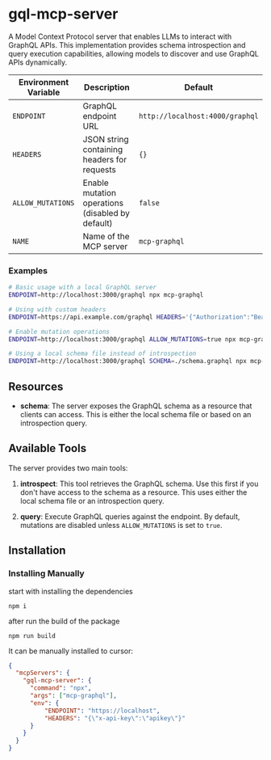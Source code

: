 # gql-mcp-server

A Model Context Protocol server that enables LLMs to interact with GraphQL APIs. This implementation provides schema introspection and query execution capabilities, allowing models to discover and use GraphQL APIs dynamically.


| Environment Variable | Description | Default |
|----------|-------------|---------|
| `ENDPOINT` | GraphQL endpoint URL | `http://localhost:4000/graphql` |
| `HEADERS` | JSON string containing headers for requests | `{}` |
| `ALLOW_MUTATIONS` | Enable mutation operations (disabled by default) | `false` |
| `NAME` | Name of the MCP server | `mcp-graphql` |

### Examples

```bash
# Basic usage with a local GraphQL server
ENDPOINT=http://localhost:3000/graphql npx mcp-graphql

# Using with custom headers
ENDPOINT=https://api.example.com/graphql HEADERS='{"Authorization":"Bearer token123"}' npx mcp-graphql

# Enable mutation operations
ENDPOINT=http://localhost:3000/graphql ALLOW_MUTATIONS=true npx mcp-graphql

# Using a local schema file instead of introspection
ENDPOINT=http://localhost:3000/graphql SCHEMA=./schema.graphql npx mcp-graphql
```

## Resources


- **schema**: The server exposes the GraphQL schema as a resource that clients can access. This is either the local schema file or based on an introspection query.

## Available Tools

The server provides two main tools:

1. **introspect**: This tool retrieves the GraphQL schema. Use this first if you don't have access to the schema as a resource.
This uses either the local schema file or an introspection query.

2. **query**: Execute GraphQL queries against the endpoint. By default, mutations are disabled unless `ALLOW_MUTATIONS` is set to `true`.

## Installation

### Installing Manually

start with installing the dependencies

```
npm i
``` 

after run the build of the package

```
npm run build
```

It can be manually installed to cursor:
```json
{
  "mcpServers": {
    "gql-mcp-server": {
      "command": "npx",
      "args": ["mcp-graphql"],
      "env": {
          "ENDPOINT": "https://localhost",
          "HEADERS": "{\"x-api-key\":\"apikey\"}"
      }
    }
  }
}
```
